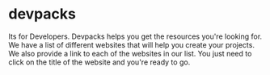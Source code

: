 # devpacks
Its for Developers. Devpacks helps you get the resources you're looking for. We have a list of different websites that will help you create your projects. We also provide a link to each of the websites in our list. You just need to click on the title of the website  and you're ready to go.
